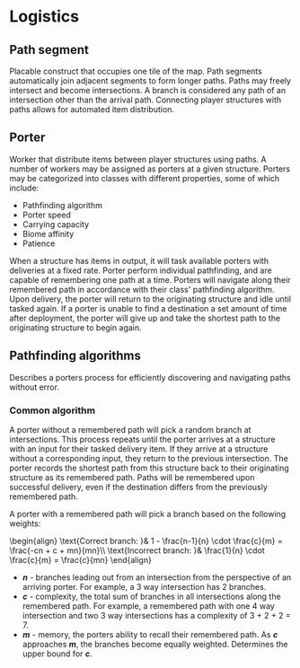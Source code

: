 # Logistics

## Path segment
Placable construct that occupies one tile of the map. Path segments automatically join adjacent segments to form longer paths. Paths may freely intersect and become intersections. A branch is considered any path of an intersection other than the arrival path. Connecting player structures with paths allows for automated item distribution.

## Porter
Worker that distribute items between player structures using paths. A number of workers may be assigned as porters at a given structure. Porters may be categorized into classes with different properties, some of which include:

* Pathfinding algorithm
* Porter speed
* Carrying capacity
* Biome affinity
* Patience

When a structure has items in output, it will task available porters with deliveries at a fixed rate. Porter perform individual pathfinding, and are capable of remembering one path at a time. Porters will navigate along their remembered path in accordance with their class' pathfinding algorithm. Upon delivery, the porter will return to the originating structure and idle until tasked again. If a porter is unable to find a destination a set amount of time after deployment, the porter will give up and take the shortest path to the originating structure to begin again.

## Pathfinding algorithms
Describes a porters process for efficiently discovering and navigating paths without error.

### Common algorithm
A porter without a remembered path will pick a random branch at intersections. This process repeats until the porter arrives at a structure with an input for their tasked delivery item. If they arrive at a structure without a corresponding input, they return to the previous intersection. The porter records the shortest path from this structure back to their originating structure as its remembered path. Paths will be remembered upon successful delivery, even if the destination differs from the previously remembered path.

A porter with a remembered path will pick a branch based on the following weights:

\begin{align} \text{Correct branch: }&  1 - \frac{n-1}{n} \cdot \frac{c}{m} = \frac{-cn + c + mn}{mn}\\\ \text{Incorrect branch: }& \frac{1}{n} \cdot \frac{c}{m} = \frac{c}{mn} 
\end{align}

- ***n*** - branches leading out from an intersection from the perspective of an arriving porter. For example, a 3 way intersection has 2 branches.
- ***c*** - complexity, the total sum of branches in all intersections along the remembered path. For example, a remembered path with one 4 way intersection and two 3 way intersections has a complexity of 3 + 2 + 2 = 7. 
- ***m*** - memory, the porters ability to recall their remembered path. As ***c*** approaches ***m***, the branches become equally weighted. Determines the upper bound for ***c***.